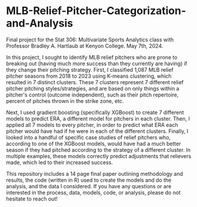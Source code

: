 # MLB-Relief-Pitcher-Categorization-and-Analysis

Final project for the Stat 306: Multivariate Sports Analytics class with Professor Bradley A. Hartlaub at Kenyon College. May 7th, 2024.

In this project, I sought to identify MLB relief pitchers who are prone to breaking out (having much more success than they currently are having) if they change their pitching strategy. First, I classified 1,087 MLB relief pitcher seasons from 2018 to 2023 using K-means clustering, which resulted in 7 distinct clusters. These 7 clusters represent 7 different relief pitcher pitching styles/strategies, and are based on only things within a pitcher's control (outcome independent), such as their pitch repertoire, percent of pitches thrown in the strike zone, etc. 

Next, I used gradient boosting (specifically XGBoost) to create 7 different models to predict ERA, a different model for pitchers in each cluster. Then, I applied all 7 models to every pitcher, in order to predict what ERA each pitcher would have had if he were in each of the different clusters. Finally, I looked into a handful of specific case studies of relief pitchers who, according to one of the XGBoost models, would have had a much better season if they had pitched according to the strategy of a different cluster. In multiple examples, these models correctly predict adjustments that relievers made, which led to their increased success. 

This repository includes a 14 page final paper outlining methodology and results, the code (written in R) used to create the models and do the analysis, and the data I considered. If you have any questions or are interested in the process, data, models, code, or analysis, please do not hesitate to reach out!
